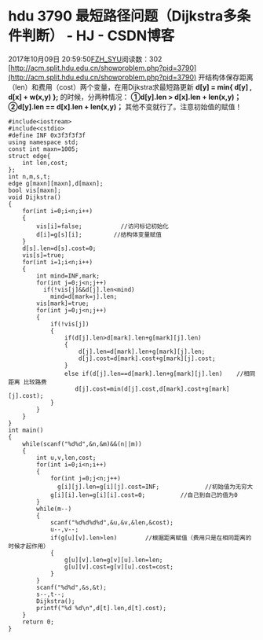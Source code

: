 # hdu 3790 最短路径问题（Dijkstra多条件判断） - HJ - CSDN博客
2017年10月09日 20:59:50[FZH_SYU](https://me.csdn.net/feizaoSYUACM)阅读数：302
[http://acm.split.hdu.edu.cn/showproblem.php?pid=3790](http://acm.split.hdu.edu.cn/showproblem.php?pid=3790)
开结构体保存距离（len）和费用（cost）两个变量，在用Dijkstra求最短路更新
**d[y] = min{ d[y] , d[x] + w(x,y) };**
的时候，分两种情况：
**①d[y].len > d[x].len + len(x,y)；**
**②d[y].len == d[x].len + len(x,y)；**
其他不变就行了。注意初始值的赋值！
```
#include<iostream>
#include<cstdio>
#define INF 0x3f3f3f3f
using namespace std;
const int maxn=1005;
struct edge{
    int len,cost;
};
int n,m,s,t;
edge g[maxn][maxn],d[maxn];
bool vis[maxn];
void Dijkstra()
{
    for(int i=0;i<n;i++)
    {
        vis[i]=false;           //访问标记初始化 
        d[i]=g[s][i];         //结构体变量赋值 
    }
    d[s].len=d[s].cost=0;
    vis[s]=true;
    for(int i=1;i<n;i++)
    {
        int mind=INF,mark;
        for(int j=0;j<n;j++)
          if(!vis[j]&&d[j].len<mind)
            mind=d[mark=j].len;
        vis[mark]=true;
        for(int j=0;j<n;j++)
        {
            if(!vis[j])
            {               
                if(d[j].len>d[mark].len+g[mark][j].len) 
                {
                    d[j].len=d[mark].len+g[mark][j].len;
                    d[j].cost=d[mark].cost+g[mark][j].cost;
                }
                else if(d[j].len==d[mark].len+g[mark][j].len)    //相同距离 比较路费 
                   d[j].cost=min(d[j].cost,d[mark].cost+g[mark][j].cost);
            }
        }
    }
}
int main()
{
    while(scanf("%d%d",&n,&m)&&(n||m))
    {
        int u,v,len,cost;
        for(int i=0;i<n;i++)
        {
            for(int j=0;j<n;j++)
              g[i][j].len=g[i][j].cost=INF;             //初始值为无穷大 
            g[i][i].len=g[i][i].cost=0;          //自己到自己的值为0 
        }
        while(m--)
        {
            scanf("%d%d%d%d",&u,&v,&len,&cost);
            u--,v--;
            if(g[u][v].len>len)        //根据距离赋值（费用只是在相同距离的时候才起作用） 
            {
                g[u][v].len=g[v][u].len=len;
                g[u][v].cost=g[v][u].cost=cost;
            }
        }
        scanf("%d%d",&s,&t);
        s--,t--;
        Dijkstra();
        printf("%d %d\n",d[t].len,d[t].cost);
    }
    return 0;
}
```
